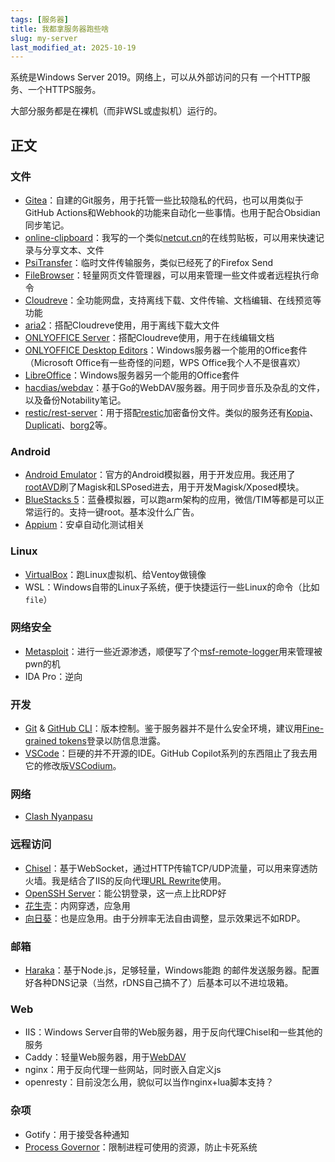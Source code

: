 ```yaml
---
tags: [服务器]
title: 我都拿服务器跑些啥
slug: my-server
last_modified_at: 2025-10-19
---
```


系统是Windows Server 2019。网络上，可以从外部访问的只有 一个HTTP服务、一个HTTPS服务。

大部分服务都是在裸机（而非WSL或虚拟机）运行的。

## 正文

### 文件

- [Gitea](https://about.gitea.com/)：自建的Git服务，用于托管一些比较隐私的代码，也可以用类似于GitHub Actions和Webhook的功能来自动化一些事情。也用于配合Obsidian同步笔记。
- [online-clipboard](https://github.com/Young-Lord/online-clipboard)：我写的一个类似[netcut.cn](https://netcut.cn)的在线剪贴板，可以用来快速记录与分享文本、文件
- [PsiTransfer](https://github.com/psi-4ward/psitransfer)：临时文件传输服务，类似已经死了的Firefox Send
- [FileBrowser](https://github.com/filebrowser/filebrowser)：轻量网页文件管理器，可以用来管理一些文件或者远程执行命令
- [Cloudreve](https://cloudreve.org/)：全功能网盘，支持离线下载、文件传输、文档编辑、在线预览等功能
- [aria2](https://github.com/aria2/aria2)：搭配Cloudreve使用，用于离线下载大文件
- [ONLYOFFICE Server](https://zhuanlan.zhihu.com/p/608314154)：搭配Cloudreve使用，用于在线编辑文档
- [ONLYOFFICE Desktop Editors](https://www.onlyoffice.com/desktop.aspx)：Windows服务器一个能用的Office套件（Microsoft Office有一些奇怪的问题，WPS Office我个人不是很喜欢）
- [LibreOffice](https://www.libreoffice.org/)：Windows服务器另一个能用的Office套件
- [hacdias/webdav](https://github.com/hacdias/webdav)：基于Go的WebDAV服务器。用于同步音乐及杂乱的文件，以及备份Notability笔记。
- [restic/rest-server](https://github.com/restic/rest-server)：用于搭配[restic](https://github.com/restic/restic)加密备份文件。类似的服务还有[Kopia](https://github.com/kopia/kopia)、[Duplicati](https://github.com/duplicati/duplicati)、[borg2](https://github.com/borgbackup/borg)等。

### Android

- [Android Emulator](https://developer.android.com/studio)：官方的Android模拟器，用于开发应用。我还用了[rootAVD](https://gitlab.com/newbit/rootAVD)刷了Magisk和LSPosed进去，用于开发Magisk/Xposed模块。
- [BlueStacks 5](https://www.bluestacks.com/tw/index.html)：蓝叠模拟器，可以跑arm架构的应用，微信/TIM等都是可以正常运行的。支持一键root。基本没什么广告。
- [Appium](https://appium.io)：安卓自动化测试相关

### Linux

- [VirtualBox](https://www.virtualbox.org/)：跑Linux虚拟机、给Ventoy做镜像
- WSL：Windows自带的Linux子系统，便于快捷运行一些Linux的命令（比如`file`）

### 网络安全

- [Metasploit](https://www.metasploit.com/)：进行一些近源渗透，顺便写了个[msf-remote-logger](https://github.com/Young-Lord/msf-remote-logger)用来管理被pwn的机
- IDA Pro：逆向

### 开发

- [Git](https://git-scm.com/) & [GitHub CLI](https://cli.github.com/)：版本控制。鉴于服务器并不是什么安全环境，建议用[Fine-grained tokens](https://github.com/settings/tokens?type=beta)登录以防信息泄露。
- [VSCode](https://code.visualstudio.com/)：巨硬的并不开源的IDE。GitHub Copilot系列的东西阻止了我去用它的修改版[VSCodium](https://github.com/VSCodium/vscodium)。

### 网络

- [Clash Nyanpasu](https://nyanpasu.elaina.moe)

### 远程访问

- [Chisel](https://github.com/jpillora/chisel)：基于WebSocket，通过HTTP传输TCP/UDP流量，可以用来穿透防火墙。我是结合了IIS的反向代理[URL Rewrite](https://www.iis.net/downloads/microsoft/url-rewrite)使用。
- [OpenSSH Server](https://learn.microsoft.com/zh-cn/windows-server/administration/openssh/openssh_install_firstuse)：能公钥登录，这一点上比RDP好
- [花生壳](https://hsk.oray.com/)：内网穿透，应急用
- [向日葵](https://sunlogin.oray.com/)：也是应急用。由于分辨率无法自由调整，显示效果远不如RDP。

### 邮箱

- [Haraka](https://github.com/haraka/Haraka)：基于Node.js，足够轻量，Windows能跑 的邮件发送服务器。配置好各种DNS记录（当然，rDNS自己搞不了）后基本可以不进垃圾箱。

### Web

- IIS：Windows Server自带的Web服务器，用于反向代理Chisel和一些其他的服务
- Caddy：轻量Web服务器，用于[WebDAV](/posts/caddy-webdav)
- nginx：用于反向代理一些网站，同时嵌入自定义js
- openresty：目前没怎么用，貌似可以当作nginx+lua脚本支持？

### 杂项

- Gotify：用于接受各种通知
- [Process Governor](https://github.com/lowleveldesign/process-governor)：限制进程可使用的资源，防止卡死系统
